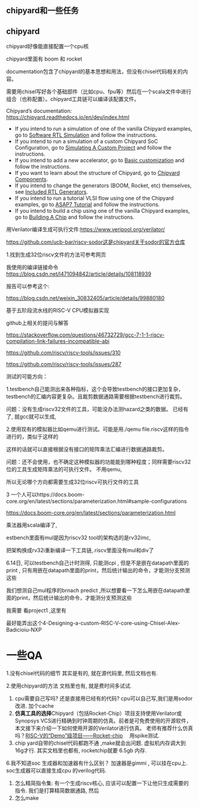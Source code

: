 ## chipyard和一些任务

## chipyard

chipyard好像能直接配置一个cpu核

chipyard里面有  boom 和 rocket

documentation包含了chipyard的基本思想和用法，但没有chisel代码相关的内容。

需要用chisel写好各个基础部件（比如cpu、fpu等）然后在一个scala文件中进行组合（也称配置）。chipyard工具链可以编译该配置文件。

Chipyard’s documentation: https://chipyard.readthedocs.io/en/dev/index.html

- If you intend to run a simulation of one of the vanilla Chipyard examples, go to [Software RTL Simulation](https://chipyard.readthedocs.io/en/latest/Simulation/Software-RTL-Simulation.html#sw-rtl-sim-intro) and follow the instructions.
- If you intend to run a simulation of a custom Chipyard SoC Configuration, go to [Simulating A Custom Project](https://chipyard.readthedocs.io/en/latest/Simulation/Software-RTL-Simulation.html#simulating-a-custom-project) and follow the instructions.
- If you intend to add a new accelerator, go to [Basic customization](https://docs.python.org/3/reference/datamodel.html#customization) and follow the instructions.
- If you want to learn about the structure of Chipyard, go to [Chipyard Components](https://chipyard.readthedocs.io/en/latest/Chipyard-Basics/Chipyard-Components.html#chipyard-components).
- If you intend to change the generators (BOOM, Rocket, etc) themselves, see [Included RTL Generators](https://chipyard.readthedocs.io/en/latest/Generators/index.html#generator-index).
- If you intend to run a tutorial VLSI flow using one of the Chipyard examples, go to [ASAP7 Tutorial](https://chipyard.readthedocs.io/en/latest/VLSI/Tutorial.html#tutorial) and follow the instructions.
- If you intend to build a chip using one of the vanilla Chipyard examples, go to [Building A Chip](https://chipyard.readthedocs.io/en/latest/VLSI/Building-A-Chip.html#build-a-chip) and follow the instructions.

用Verilator编译生成可执行文件:https://www.veripool.org/verilator/

https://github.com/ucb-bar/riscv-sodor这是chipyard关于sodor的官方仓库

1.找到生成32位riscv文件的方法可参考网页

我使用的编译链接命令 https://blog.csdn.net/l471094842/article/details/108118939

报告可以参考这个:

https://blog.csdn.net/weixin_30832405/article/details/99880180

基于五阶段流水线的RISC-V CPU模拟器实现

github上相关的提问与解答

https://stackoverflow.com/questions/46732729/gcc-7-1-1-riscv-compilation-link-failures-incompatible-abi

https://github.com/riscv/riscv-tools/issues/310

https://github.com/riscv/riscv-tools/issues/287

测试的可能方向：

1.testbench自己能测出来各种指标，这个会导致testbench的接口更加复杂，testbench的汇编内容更复杂。且裁剪数据通路需要根据testbench进行裁剪。

问题：没有生成riscv32文件的工具，可能没办法测hazard之类的数据。  已经有了, 就gcc就可以生成,

2.使用现有的模拟器比如qemu进行测试。可能是用./qemu file.riscv这样的指令进行的，类似于这样的

这样的话就可以直接根据没有接口的矩阵乘法汇编进行数据通路裁剪。

问题：还不会使用，也不确定这种模拟器的功能能到哪种程度；同样需要riscv32位的工具生成矩阵乘法的可执行文件。 不用qemu,

所以无论哪个方向都需要生成32位riscv可执行文件的工具

3 一个人可以https://docs.boom-core.org/en/latest/sections/parameterization.html#sample-configurations

https://docs.boom-core.org/en/latest/sections/parameterization.html

乘法器用scala编译了,

estbench里面有mul是因为riscv32 tool的架构选的是rv32imc,

把架构换成rv32i重新编译一下工具链,.riscv里面没有mul和div了

6.14日, 可以testbench自己计时测得, 只能测cpi , 但是不是嵌在datapath里面的print , 只有用嵌在datapath里面的print，然后统计输出的命令，才能测分支预测这些

我们想测自己mul程序的brnach predict ,所以想要看一下怎么用嵌在datapath里面的print，然后统计输出的命令，才能测分支预测这些

我需要  看project1 ,这里有

最好能弄出这个4-Designing-a-custom-RISC-V-core-using-Chisel-Alex-Badicioiu-NXP

# 一些QA

1.没有chisel代码的细节  其实是有的, 就在源代码里, 然后文档也有.

2.使用chipyard的方法  文档里也有, 就是费时间多试试.

1. cpu需要自己写吗? 还是直接用已经有的代码?   cpu可以自己写,我们是用sodor 改进.  加个cache
2. **仿真工具的选择**Chipyard（包括Rocket-Chip）项目支持使用Verilator或Synopsys VCS进行精确到时钟周期的仿真。前者是可免费使用的开源软件，本文接下来介绍一下如何使用开源的Verilator进行仿真。 老师有推荐什么仿真吗？[RISC-V的“Demo”级项目——Rocket-chip](https://zhuanlan.zhihu.com/p/140360043)　 用spike测试.
3. chip yard自带的chisel代码都跑不通 ,make就会出问题.   虚拟机内存调大到16g才行.  其实文档里也都有, rocketchip就要 6.5gb 内存.

6.我不知道soc 生成器和加速器有什么区别？ 加速器是gimmi , 可以挂在cpu上. soc生成器可以直接生成cpu 的verilog代码.

1. 怎么精简指令集:    有一个生成riscv核心, 应该可以配置一下让他只生成需要的指令.  我们是打算精简数据通路, 然后
2. 怎么make

